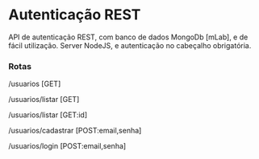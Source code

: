 # Autenticação REST
API de autenticação REST, com banco de dados MongoDb [mLab], e de fácil utilização.
Server NodeJS, e autenticação no cabeçalho obrigatória.

### Rotas
/usuarios [GET]

/usuarios/listar [GET]

/usuarios/listar [GET:id]

/usuarios/cadastrar [POST:email,senha]

/usuarios/login [POST:email,senha]

